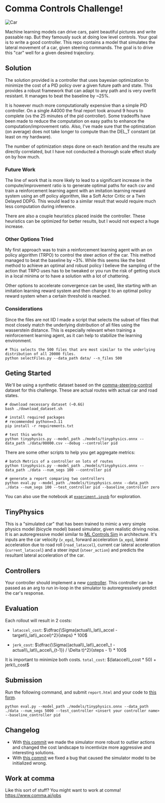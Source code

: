 # Comma Controls Challenge!
![Car](./imgs/car.jpg)

Machine learning models can drive cars, paint beautiful pictures and write passable rap. But they famously suck at doing low level controls. Your goal is to write a good controller. This repo contains a model that simulates the lateral movement of a car, given steering commands. The goal is to drive this "car" well for a given desired trajectory.

## Solution

The solution provided is a controller that uses bayesian optimization to minimize the cost of a PID policy over a given future path and state. This provides a robust framework that can adapt to any path and is very overfit resistant. It manages to beat the baseline by ~25%.

It is however much more computationally expensive than a simple PID controller. On a single A4000 the final report took around 9 hours to complete (vs the 25 minutes of the pid controller). Some tradeoffs have been made to reduce the computation on easy paths to enhance the computation/improvement ratio. Also, I've made sure that the optimization (on average) does not take longer to compute than the DEL_T constant (at least on my hardware).

The number of optimization steps done on each iteration and the results are directly correlated, but I have not conducted a thorough scale effect study on by how much.

### Future Work

The line of work that is more likely to lead to a significant increase in the compute/improvement ratio is to generate optimal paths for each csv and train a reinforcement learning agent with an imitation learning reward system using an off policy algorithm, like a Soft Actor Critic or a Twin Delayed DDPG. This would lead to a similar result that would require much less computation during inference.

There are also a couple heuristics placed inside the controller. These heuristics can be optimized for better results, but I would not expect a huge increase.

### Other Options Tried

My first approach was to train a reinforcement learning agent with an on policy algorithm (TRPO) to control the steer action of the car. This method managed to beat the baseline by ~3%.
While this seems like the best method to achieve an optimal and robust policy I believe the sampling of the action that TRPO uses has to be tweaked or you run the risk of getting stuck in a local minima or to have a solution with a lot of chattering.

Other options to accelerate convergence can be used, like starting with an imitation learning reward system and then change it to an optimal policy reward system when a certain threshold is reached.

### Considerations

Since the files are not IID I made a script that selects the subset of files that most closely match the underlying distribution of all files using the wasserstein distance. This is especially relevant when training a reinforcement learning agent, as it can help to stabilize the learning environment.

```
# This selects the 500 files that are most similar to the underlying distribution of all 20000 files.
python selectFiles.py --data_path data/ --n_files 500
```

## Geting Started
We'll be using a synthetic dataset based on the [comma-steering-control](https://github.com/commaai/comma-steering-control) dataset for this challenge. These are actual routes with actual car and road states.

```
# download necessary dataset (~0.6G)
bash ./download_dataset.sh

# install required packages
# recommended python==3.11
pip install -r requirements.txt

# test this works
python tinyphysics.py --model_path ./models/tinyphysics.onnx --data_path ./data/00000.csv --debug --controller pid 
```

There are some other scripts to help you get aggregate metrics: 
```
# batch Metrics of a controller on lots of routes
python tinyphysics.py --model_path ./models/tinyphysics.onnx --data_path ./data --num_segs 100 --controller pid

# generate a report comparing two controllers
python eval.py --model_path ./models/tinyphysics.onnx --data_path ./data --num_segs 100 --test_controller pid --baseline_controller zero

```
You can also use the notebook at [`experiment.ipynb`](https://github.com/commaai/controls_challenge/blob/master/experiment.ipynb) for exploration.

## TinyPhysics
This is a "simulated car" that has been trained to mimic a very simple physics model (bicycle model) based simulator, given realistic driving noise. It is an autoregressive model similar to [ML Controls Sim](https://blog.comma.ai/096release/#ml-controls-sim) in architecture. It's inputs are the car velocity (`v_ego`), forward acceleration (`a_ego`), lateral acceleration due to road roll (`road_lataccel`), current car lateral acceleration (`current_lataccel`) and a steer input (`steer_action`) and predicts the resultant lateral acceleration of the car.


## Controllers
Your controller should implement a new [controller](https://github.com/commaai/controls_challenge/tree/master/controllers). This controller can be passed as an arg to run in-loop in the simulator to autoregressively predict the car's response.


## Evaluation
Each rollout will result in 2 costs:
- `lataccel_cost`: $\dfrac{\Sigma(actual\\_lat\\_accel - target\\_lat\\_accel)^2}{steps} * 100$

- `jerk_cost`: $\dfrac{\Sigma((actual\\_lat\\_accel\_t - actual\\_lat\\_accel\_{t-1}) / \Delta t)^2}{steps - 1} * 100$

It is important to minimize both costs. `total_cost`: $(lataccel\\_cost * 50) + jerk\\_cost$

## Submission
Run the following command, and submit `report.html` and your code to [this form](https://forms.gle/US88Hg7UR6bBuW3BA).

```
python eval.py --model_path ./models/tinyphysics.onnx --data_path ./data --num_segs 5000 --test_controller <insert your controller name> --baseline_controller pid
```

## Changelog
- With [this commit](https://github.com/commaai/controls_challenge/commit/fdafbc64868b70d6ec9c305ab5b52ec501ea4e4f) we made the simulator more robust to outlier actions and changed the cost landscape to incentivize more aggressive and interesting solutions.
- With [this commit](https://github.com/commaai/controls_challenge/commit/4282a06183c10d2f593fc891b6bc7a0859264e88) we fixed a bug that caused the simulator model to be initialized wrong.

## Work at comma
Like this sort of stuff? You might want to work at comma!
https://www.comma.ai/jobs
